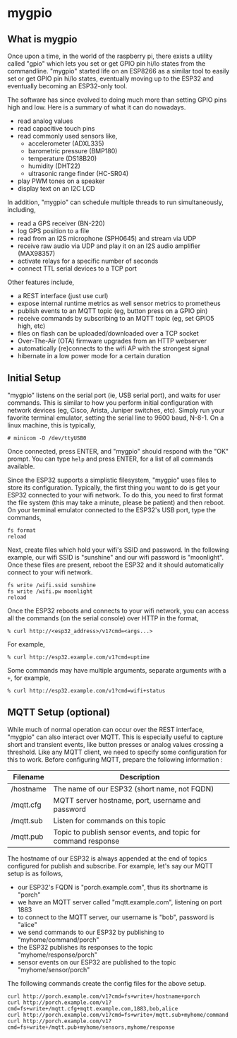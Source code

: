 # mygpio

## What is mygpio

Once upon a time, in the world of the raspberry pi, there exists a utility
called "gpio" which lets you set or get GPIO pin hi/lo states from the
commandline. "mygpio" started life on an ESP8266 as a similar tool to
easily set or get GPIO pin hi/lo states, eventually moving up to the ESP32
and eventually becoming an ESP32-only tool.

The software has since evolved to doing much more than setting GPIO pins
high and low. Here is a summary of what it can do nowadays.

- read analog values
- read capacitive touch pins
- read commonly used sensors like,
  - accelerometer (ADXL335)
  - barometric pressure (BMP180)
  - temperature (DS18B20)
  - humidity (DHT22)
  - ultrasonic range finder (HC-SR04)
- play PWM tones on a speaker
- display text on an I2C LCD

In addition, "mygpio" can schedule multiple threads to run simultaneously,
including,

- read a GPS receiver (BN-220)
- log GPS position to a file
- read from an I2S microphone (SPH0645) and stream via UDP
- receive raw audio via UDP and play it on an I2S audio amplifier (MAX98357)
- activate relays for a specific number of seconds
- connect TTL serial devices to a TCP port

Other features include,

- a REST interface (just use curl)
- expose internal runtime metrics as well sensor metrics to prometheus
- publish events to an MQTT topic (eg, button press on a GPIO pin)
- receive commands by subscribing to an MQTT topic (eg, set GPIO5 high, etc)
- files on flash can be uploaded/downloaded over a TCP socket
- Over-The-Air (OTA) firmware upgrades from an HTTP webserver
- automatically (re)connects to the wifi AP with the strongest signal
- hibernate in a low power mode for a certain duration

## Initial Setup

"mygpio" listens on the serial port (ie, USB serial port), and waits for
user commands. This is similar to how you perform initial configuration with
network devices (eg, Cisco, Arista, Juniper switches, etc). Simply run your
favorite terminal emulator, setting the serial line to 9600 baud, N-8-1. On
a linux machine, this is typically,

```
# minicom -D /dev/ttyUSB0
```

Once connected, press ENTER, and "mygpio" should respond with the "OK"
prompt. You can type ``help`` and press ENTER, for a list of all commands
available.

Since the ESP32 supports a simplistic filesystem, "mygpio" uses files to
store its configuration. Typically, the first thing you want to do is get
your ESP32 connected to your wifi network. To do this, you need to first
format the file system (this may take a minute, please be patient) and then
reboot. On your terminal emulator connected to the ESP32's USB port, type the
commands,

```
fs format
reload
````

Next, create files which hold your wifi's SSID and password. In the following
example, our wifi SSID is "sunshine" and our wifi password is "moonlight".
Once these files are present, reboot the ESP32 and it should automatically
connect to your wifi network.

```
fs write /wifi.ssid sunshine
fs write /wifi.pw moonlight
reload
```

Once the ESP32 reboots and connects to your wifi network, you can access all
the commands (on the serial console) over HTTP in the format,

```
% curl http://<esp32_address>/v1?cmd=<args...>
```

For example,

```
% curl http://esp32.example.com/v1?cmd=uptime
```

Some commands may have multiple arguments, separate arguments with a ``+``,
for example,

```
% curl http://esp32.example.com/v1?cmd=wifi+status
```

## MQTT Setup (optional)

While much of normal operation can occur over the REST interface, "mygpio" can
also interact over MQTT. This is especially useful to capture short and
transient events, like button presses or analog values crossing a threshold.
Like any MQTT client, we need to specify some configuration for this to work.
Before configuring MQTT, prepare the following information :

| Filename | Description |
| --- | --- |
| /hostname | The name of our ESP32 (short name, not FQDN) |
| /mqtt.cfg | MQTT server hostname, port, username and password |
| /mqtt.sub | Listen for commands on this topic |
| /mqtt.pub | Topic to publish sensor events, and topic for command response |

The hostname of our ESP32 is always appended at the end of topics configured
for publish and subscribe. For example, let's say our MQTT setup is as follows,

- our ESP32's FQDN is "porch.example.com", thus its shortname is "porch"
- we have an MQTT server called "mqtt.example.com", listening on port 1883
- to connect to the MQTT server, our username is "bob", password is "alice"
- we send commands to our ESP32 by publishing to "myhome/command/porch"
- the ESP32 publishes its responses to the topic "myhome/response/porch"
- sensor events on our ESP32 are published to the topic "myhome/sensor/porch"

The following commands create the config files for the above setup.

```
curl http://porch.example.com/v1?cmd=fs+write+/hostname+porch
curl http://porch.example.com/v1?cmd=fs+write+/mqtt.cfg+mqtt.example.com,1883,bob,alice
curl http://porch.example.com/v1?cmd=fs+write+/mqtt.sub+myhome/command
curl http://porch.example.com/v1?cmd=fs+write+/mqtt.pub+myhome/sensors,myhome/response
```

